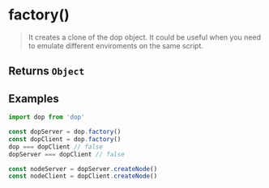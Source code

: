 # factory()

> It creates a clone of the dop object. It could be useful when you need to emulate different enviroments on the same script.


## Returns `Object`

## Examples

```js
import dop from 'dop'

const dopServer = dop.factory()
const dopClient = dop.factory()
dop === dopClient // false
dopServer === dopClient // false

const nodeServer = dopServer.createNode()
const nodeClient = dopClient.createNode()
```

